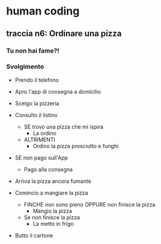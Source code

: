 # human coding
## traccia n6: Ordinare una pizza
### Tu non hai fame?!

### Svolgimento

- Prendo il telefono

- Apro l'app di consegna a domicilio

- Scelgo la pizzeria

- Consulto il listino

  - SE trovo una pizza che mi ispira
    - La ordino
  - ALTRIMENTI
    - Ordino la pizza prosciutto e funghi
    
- SE non pago sull'App

  - Pago alla consegna
- Arriva la pizza ancora fumante

- Comincio a mangiare la pizza
  - FINCHE non sono pieno OPPURE non finisce la pizza
    - Mangio la pizza
  - Se non finisce la pizza
    - La metto in frigo

- Butto il cartone
